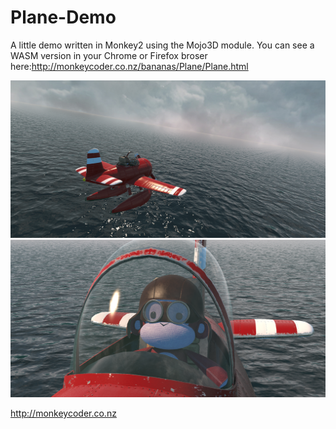 # Plane-Demo
A little demo written in Monkey2 using the Mojo3D module.
You can see a WASM version in your Chrome or Firefox broser here:http://monkeycoder.co.nz/bananas/Plane/Plane.html

<img src="./screenshots/Screen Shot 2018-02-28 at 7.27.51 PM.png" width="1802" />
<img src="./screenshots/Screen Shot 2018-02-28 at 3.42.01 PM.png" width="1802" />

http://monkeycoder.co.nz
